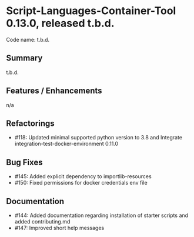 # Script-Languages-Container-Tool 0.13.0, released t.b.d.

Code name: t.b.d.

## Summary 

t.b.d.

## Features / Enhancements

 n/a 

## Refactorings
 - #118: Updated minimal supported python version to 3.8 and Integrate integration-test-docker-environment 0.11.0

## Bug Fixes

 - #145: Added explicit dependency to importlib-resources 
 - #150: Fixed permissions for docker credentials env file

## Documentation

 - #144: Added documentation regarding installation of starter scripts and added contributing.md
 - #147: Improved short help messages
